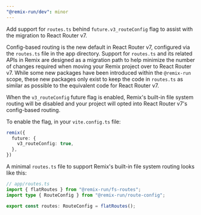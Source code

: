 ```yaml
---
"@remix-run/dev": minor
---
```


Add support for `routes.ts` behind `future.v3_routeConfig` flag to assist with the migration to React Router v7.

Config-based routing is the new default in React Router v7, configured via the `routes.ts` file in the app directory. Support for `routes.ts` and its related APIs in Remix are designed as a migration path to help minimize the number of changes required when moving your Remix project over to React Router v7. While some new packages have been introduced within the `@remix-run` scope, these new packages only exist to keep the code in `routes.ts` as similar as possible to the equivalent code for React Router v7.

When the `v3_routeConfig` future flag is enabled, Remix's built-in file system routing will be disabled and your project will opted into React Router v7's config-based routing.

To enable the flag, in your `vite.config.ts` file:

```ts
remix({
  future: {
    v3_routeConfig: true,
  },
})
```

A minimal `routes.ts` file to support Remix's built-in file system routing looks like this:

```ts
// app/routes.ts
import { flatRoutes } from "@remix-run/fs-routes";
import type { RouteConfig } from "@remix-run/route-config";

export const routes: RouteConfig = flatRoutes();
```

